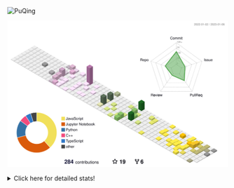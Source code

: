 ![PuQing](https://user-images.githubusercontent.com/27223114/171565019-9a56fae6-b08b-421f-99db-7e830da42371.png)

![](./profile-3d-contrib/profile-season-animate.svg)

<details>
<summary>Click here for detailed stats!</summary>

<!--START_SECTION:waka-->
**I'm a Night 🦉** 

```text
🌞 Morning    41 commits     ██░░░░░░░░░░░░░░░░░░░░░░░   10.76% 
🌆 Daytime    125 commits    ████████░░░░░░░░░░░░░░░░░   32.81% 
🌃 Evening    112 commits    ███████░░░░░░░░░░░░░░░░░░   29.4% 
🌙 Night      103 commits    ██████░░░░░░░░░░░░░░░░░░░   27.03%

```


📊 **This Week I Spent My Time On** 

```text
💬 Programming Languages: 
Python                   7 hrs 2 mins        ████████████░░░░░░░░░░░░░   49.72% 
C++                      3 hrs 31 mins       ██████░░░░░░░░░░░░░░░░░░░   24.88% 
Jupyter Notebook         2 hrs 17 mins       ████░░░░░░░░░░░░░░░░░░░░░   16.15% 
Markdown                 56 mins             █░░░░░░░░░░░░░░░░░░░░░░░░   6.68% 
YAML                     14 mins             ░░░░░░░░░░░░░░░░░░░░░░░░░   1.67%

🔥 Editors: 
VS Code                  12 hrs 49 mins      ██████████████████████░░░   90.65% 
PyCharm                  1 hr 19 mins        ██░░░░░░░░░░░░░░░░░░░░░░░   9.35%

💻 Operating System: 
Mac                      14 hrs 9 mins       █████████████████████████   100.0%

```


<!--END_SECTION:waka-->
</details>

